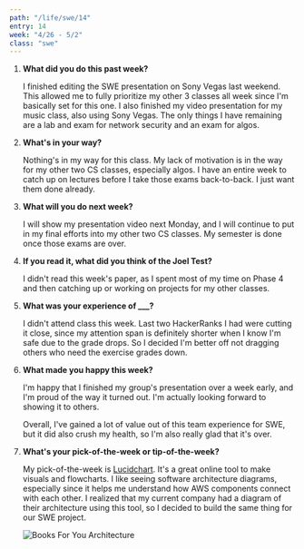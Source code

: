 ```yaml
---
path: "/life/swe/14"
entry: 14
week: "4/26 - 5/2"
class: "swe"
---
```


1. **What did you do this past week?**

    I finished editing the SWE presentation on Sony Vegas last weekend. This allowed me to fully prioritize my other 3 classes all week since I'm basically set for this one. I also finished my video presentation for my music class, also using Sony Vegas. The only things I have remaining are a lab and exam for network security and an exam for algos.

2. **What's in your way?**

    Nothing's in my way for this class. My lack of motivation is in the way for my other two CS classes, especially algos. I have an entire week to catch up on lectures before I take those exams back-to-back. I just want them done already.

3. **What will you do next week?**

    I will show my presentation video next Monday, and I will continue to put in my final efforts into my other two CS classes. My semester is done once those exams are over.

4. **If you read it, what did you think of the Joel Test?**

    I didn't read this week's paper, as I spent most of my time on Phase 4 and then catching up or working on projects for my other classes.

5. **What was your experience of ___?**

    I didn't attend class this week. Last two HackerRanks I had were cutting it close, since my attention span is definitely shorter when I know I'm safe due to the grade drops. So I decided I'm better off not dragging others who need the exercise grades down.

6. **What made you happy this week?**

    I'm happy that I finished my group's presentation over a week early, and I'm proud of the way it turned out. I'm actually looking forward to showing it to others.
  
    Overall, I've gained a lot of value out of this team experience for SWE, but it did also crush my health, so I'm also really glad that it's over.

7. **What's your pick-of-the-week or tip-of-the-week?**

    My pick-of-the-week is [Lucidchart](https://www.lucidchart.com/pages/). It's a great online tool to make visuals and flowcharts. I like seeing software architecture diagrams, especially since it helps me understand how AWS components connect with each other. I realized that my current company had a diagram of their architecture using this tool, so I decided to build the same thing for our SWE project.

    ![Books For You Architecture](https://i.imgur.com/R27jHSW.png)
